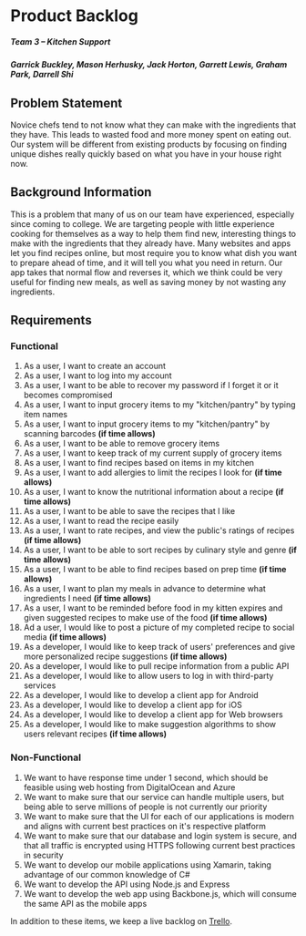 # Product Backlog
##### Team 3 – Kitchen Support
##### Garrick Buckley, Mason Herhusky, Jack Horton, Garrett Lewis, Graham Park, Darrell Shi

## Problem Statement
Novice chefs tend to not know what they can make with the ingredients that they have. This leads to wasted food and more money spent on eating out. Our system will be different from existing products by focusing on finding unique dishes really quickly based on what you have in your house right now.

## Background Information
This is a problem that many of us on our team have experienced, especially since coming to college. We are targeting people with little experience cooking for themselves as a way to help them find new, interesting things to make with the ingredients that they already have. Many websites and apps let you find recipes online, but most require you to know what dish you want to prepare ahead of time, and it will tell you what you need in return. Our app takes that normal flow and reverses it, which we think could be very useful for finding new meals, as well as saving money by not wasting any ingredients.

## Requirements
### Functional
1. As a user, I want to create an account
2. As a user, I want to log into my account
3. As a user, I want to be able to recover my password if I forget it or it becomes compromised
4. As a user, I want to input grocery items to my "kitchen/pantry" by typing item names
4. As a user, I want to input grocery items to my "kitchen/pantry" by scanning barcodes **(if time allows)**
6. As a user, I want to be able to remove grocery items
7. As a user, I want to keep track of my current supply of grocery items
8. As a user, I want to find recipes based on items in my kitchen
9. As a user, I want to add allergies to limit the recipes I look for **(if time allows)**
4. As a user, I want to know the nutritional information about a recipe **(if time allows)**
5. As a user, I want to be able to save the recipes that I like
6. As a user, I want to read the recipe easily
7. As a user, I want to rate recipes, and view the public's ratings of recipes **(if time allows)**
9. As a user, I want to be able to sort recipes by culinary style and genre **(if time allows)**
10. As a user, I want to be able to find recipes based on prep time **(if time allows)**
13. As a user, I want to plan my meals in advance to determine what ingredients I need **(if time allows)**
14. As a user, I want to be reminded before food in my kitten expires and given suggested recipes to make use of the food **(if time allows)**
14. Ad a user, I would like to post a picture of my completed recipe to social media **(if time allows)**
15. As a developer, I would like to keep track of users' preferences and give more personalized recipe suggestions **(if time allows)**
15. As a developer, I would like to pull recipe information from a public API
16. As a developer, I would like to allow users to log in with third-party services
17. As a developer, I would like to develop a client app for Android
18. As a developer, I would like to develop a client app for iOS
19. As a developer, I would like to develop a client app for Web browsers
20. As a developer, I would like to make suggestion algorithms to show users relevant recipes **(if time allows)**

### Non-Functional
1. We want to have response time under 1 second, which should be feasible using web hosting from DigitalOcean and Azure
2. We want to make sure that our service can handle multiple users, but being able to serve millions of people is not currently our priority
3. We want to make sure that the UI for each of our applications is modern and aligns with current best practices on it's respective platform
4. We want to make sure that our database and login system is secure, and that all traffic is encrypted using HTTPS following current best practices in security
5. We want to develop our mobile applications using Xamarin, taking advantage of our common knowledge of C#
6. We want to develop the API using Node.js and Express
7. We want to develop the web app using Backbone.js, which will consume the same API as the mobile apps

In addition to these items, we keep a live backlog on [Trello](https://trello.com/b/3Mf33yse/project-backlog).
